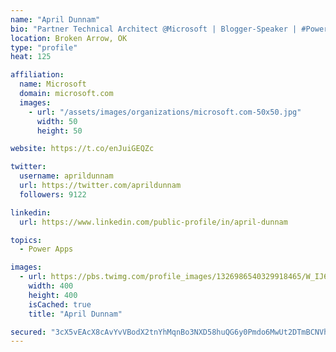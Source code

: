```yaml
---
name: "April Dunnam"
bio: "Partner Technical Architect @Microsoft | Blogger-Speaker | #PowerApps, #PowerAutomate, #Office365, #SharePoint | #WIT | #Karaoke Queen"
location: Broken Arrow, OK
type: "profile"
heat: 125

affiliation:
  name: Microsoft
  domain: microsoft.com
  images:
    - url: "/assets/images/organizations/microsoft.com-50x50.jpg"
      width: 50
      height: 50

website: https://t.co/enJuiGEQZc

twitter:
  username: aprildunnam
  url: https://twitter.com/aprildunnam
  followers: 9122

linkedin:
  url: https://www.linkedin.com/public-profile/in/april-dunnam

topics:
  - Power Apps

images:
  - url: https://pbs.twimg.com/profile_images/1326986540329918465/W_IJ6Ih2_400x400.jpg
    width: 400
    height: 400
    isCached: true
    title: "April Dunnam"

secured: "3cX5vEAcX8cAvYvVBodX2tnYhMqnBo3NXD58huQG6y0Pmdo6MwUt2DTmBCNVhhNSAYcErj21hXLHo+GHGFA0WAEgcMfP09UTbcFRfC7lc6+dIwAYArxaq9faw+vTGa7SVXIygP5ppa9eywcUbOR6an/SdDh0juSpsQDhrJPxK5Ef6lPZdKigEh4pz6T95Wj9XUYJqQlOukGYWvXXgKfiDd378qOCYBj1JbZ+q8v3uepKaKsZY7vlvAC2SBHi9prRLFxknHlr5X9FPiF5m0LxcMDqkaESoXs+yDIHwNpXDT+tCRTscN0428m5GF5wb1Yg0QcT0HfWKB0C9RxFE5nY7Bb4ED2x5PL4cOCwleFY6JEGdlusU6+pfWZzsU8eeNly3SlYHMMmdE7RXen5EoPnxMdTt1y/M18hAjxP9h4IUYk=;Jwm63PCGVLyKl6cZZHR5yA=="
---
```


